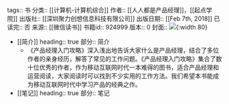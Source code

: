 tags:: 书
分类:: [[计算机-计算机综合]]
作者:: [[人人都是产品经理]]，[[起点学院]]
出版社:: [[深圳聚力创想信息科技有限公司]]
出版日期:: [[Feb 7th, 2018]]
已读完:: 否
来源:: [[微信读书]]
书籍id:: 924999
版本:: 0
封面:: ![](https://wfqqreader-1252317822.image.myqcloud.com/cover/999/924999/s_924999.jpg){:width 80}

- [[简介]]
  heading:: true
  部分:: 简介
	- 《产品经理入门攻略》深入浅出地告诉大家什么是产品经理，结合了多位作者的亲身经历，解答了常见的工作问题。《产品经理入门攻略》集合了数十位优秀的作者，作为移动互联网时代一本难得的图书，适合产品经理和运营阅读，大家阅读时可以找到不少实用的工作方法。我们希望本书能成为移动互联网时代中学习产品的经典之作。
- [[笔记]]
  heading:: true
  部分:: 笔记